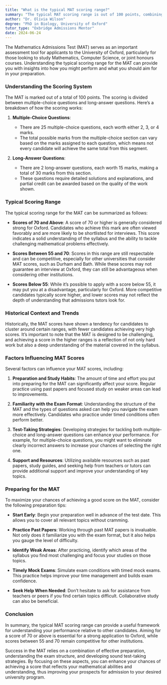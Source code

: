 ```yaml
---
title: "What is the typical MAT scoring range?"
summary: "The typical MAT scoring range is out of 100 points, combining multiple-choice and long-answer questions for Oxford admissions in math-related fields."
author: "Dr. Olivia Wilson"
degree: "PhD in Biology, University of Oxford"
tutor_type: "Oxbridge Admissions Mentor"
date: 2024-06-24
---
```


The Mathematics Admissions Test (MAT) serves as an important assessment tool for applicants to the University of Oxford, particularly for those looking to study Mathematics, Computer Science, or joint honours courses. Understanding the typical scoring range for the MAT can provide you with insights into how you might perform and what you should aim for in your preparation.

### Understanding the Scoring System 

The MAT is marked out of a total of 100 points. The scoring is divided between multiple-choice questions and long-answer questions. Here’s a breakdown of how the scoring works:

1. **Multiple-Choice Questions**: 
   - There are 25 multiple-choice questions, each worth either 2, 3, or 4 marks. 
   - The total possible marks from the multiple-choice section can vary based on the marks assigned to each question, which means not every candidate will achieve the same total from this segment.

2. **Long-Answer Questions**: 
   - There are 2 long-answer questions, each worth 15 marks, making a total of 30 marks from this section.
   - These questions require detailed solutions and explanations, and partial credit can be awarded based on the quality of the work shown.

### Typical Scoring Range

The typical scoring range for the MAT can be summarized as follows:

- **Scores of 70 and Above**: A score of 70 or higher is generally considered strong for Oxford. Candidates who achieve this mark are often viewed favorably and are more likely to be shortlisted for interviews. This score indicates a solid understanding of the syllabus and the ability to tackle challenging mathematical problems effectively.

- **Scores Between 55 and 70**: Scores in this range are still respectable and can be competitive, especially for other universities that consider MAT scores, such as Durham and Bath. While these scores may not guarantee an interview at Oxford, they can still be advantageous when considering other institutions.

- **Scores Below 55**: While it’s possible to apply with a score below 55, it may put you at a disadvantage, particularly for Oxford. More competitive candidates typically score higher, and lower scores may not reflect the depth of understanding that admissions tutors look for.

### Historical Context and Trends

Historically, the MAT scores have shown a tendency for candidates to cluster around certain ranges, with fewer candidates achieving very high scores. It’s important to note that the MAT is designed to be challenging, and achieving a score in the higher ranges is a reflection of not only hard work but also a deep understanding of the material covered in the syllabus.

### Factors Influencing MAT Scores

Several factors can influence your MAT scores, including:

1. **Preparation and Study Habits**: The amount of time and effort you put into preparing for the MAT can significantly affect your score. Regular practice using past papers and focused study on weaker areas can lead to improvements.

2. **Familiarity with the Exam Format**: Understanding the structure of the MAT and the types of questions asked can help you navigate the exam more effectively. Candidates who practice under timed conditions often perform better.

3. **Test-Taking Strategies**: Developing strategies for tackling both multiple-choice and long-answer questions can enhance your performance. For example, for multiple-choice questions, you might want to eliminate clearly incorrect answers to increase your chances of selecting the right one.

4. **Support and Resources**: Utilizing available resources such as past papers, study guides, and seeking help from teachers or tutors can provide additional support and improve your understanding of key topics.

### Preparing for the MAT

To maximize your chances of achieving a good score on the MAT, consider the following preparation tips:

- **Start Early**: Begin your preparation well in advance of the test date. This allows you to cover all relevant topics without cramming.
  
- **Practice Past Papers**: Working through past MAT papers is invaluable. Not only does it familiarize you with the exam format, but it also helps you gauge the level of difficulty.

- **Identify Weak Areas**: After practicing, identify which areas of the syllabus you find most challenging and focus your studies on those topics.

- **Timely Mock Exams**: Simulate exam conditions with timed mock exams. This practice helps improve your time management and builds exam confidence.

- **Seek Help When Needed**: Don’t hesitate to ask for assistance from teachers or peers if you find certain topics difficult. Collaborative study can also be beneficial.

### Conclusion

In summary, the typical MAT scoring range can provide a useful framework for understanding your performance relative to other candidates. Aiming for a score of 70 or above is essential for a strong application to Oxford, while scores between 55 and 70 remain competitive for other institutions. 

Success in the MAT relies on a combination of effective preparation, understanding the exam structure, and developing sound test-taking strategies. By focusing on these aspects, you can enhance your chances of achieving a score that reflects your mathematical abilities and understanding, thus improving your prospects for admission to your desired university program.
    